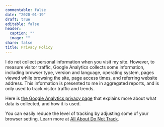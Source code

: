 ```yaml
---
commentable: false
date: "2020-01-19"
draft: true
editable: false
header:
  caption: ""
  image: ""
share: false
title: Privacy Policy
---
```


I do not collect personal information when you visit my site. However, to measure visitor traffic, Google Analytics collects some information, including browser type, version and language, operating system, pages viewed while browsing the site, page access times, and referring website address. This information is presented to me in aggregated reports, and is only used to track visitor traffic and trends. 

Here is [the Google Analytics privacy page](https://support.google.com/analytics/answer/6004245) that explains more about what data is collected, and how it is used. 

You can easily reduce the level of tracking by adjusting some of your browser setting. Learn more at [All About Do Not Track](https://allaboutdnt.com/). 

